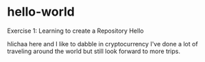 # hello-world
Exercise 1: Learning to create a Repository 
Hello

hlichaa here and I like to dabble in cryptocurrency
I've done a lot of traveling around the world but still look forward to more trips.
